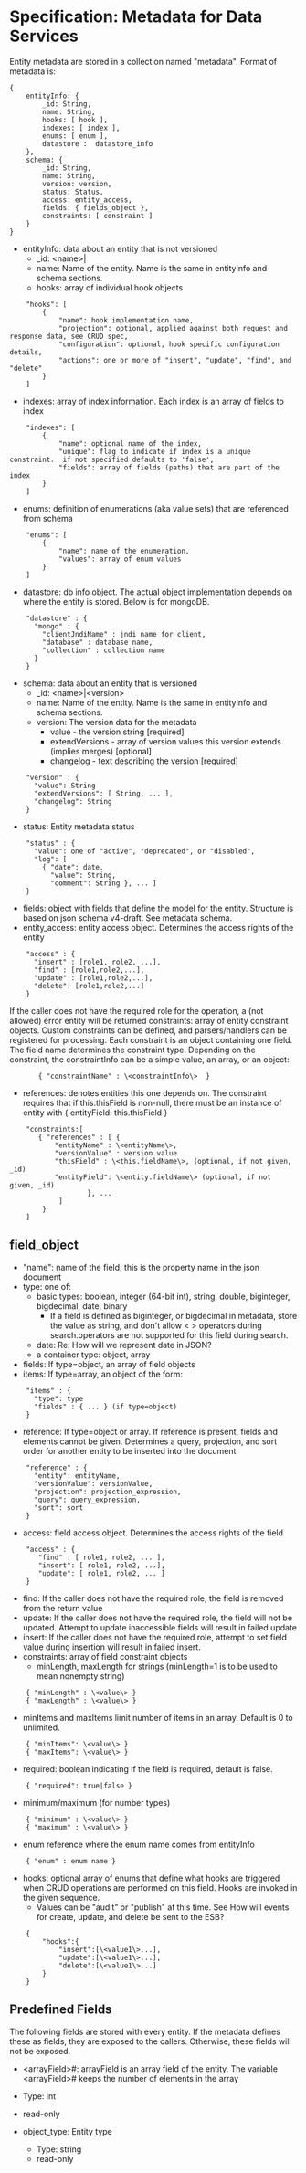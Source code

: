 # Specification: Metadata for Data Services

Entity metadata are stored in a collection named "metadata". Format of metadata is:

```
{  
    entityInfo: {  
        _id: String,  
        name: String,  
        hooks: [ hook ],  
        indexes: [ index ],  
        enums: [ enum ],  
        datastore :  datastore_info  
    },  
    schema: {  
        _id: String,  
        name: String,  
        version: version,  
        status: Status,  
        access: entity_access,  
        fields: { fields_object },  
        constraints: [ constraint ]  
    }  
}  
```
 
* entityInfo: data about an entity that is not versioned
  *  _id: \<name\>|
  *  name: Name of the entity.  Name is the same in entityInfo and schema sections.
  *  hooks: array of individual hook objects

```
    "hooks": [  
        {  
            "name": hook implementation name,  
            "projection": optional, applied against both request and response data, see CRUD spec,  
            "configuration": optional, hook specific configuration details,  
            "actions": one or more of "insert", "update", "find", and "delete"  
        }  
    ]  
```
   *  indexes: array of index information.  Each index is an array of fields to index

```
    "indexes": [  
        {  
            "name": optional name of the index,  
            "unique": flag to indicate if index is a unique constraint.  if not specified defaults to 'false',  
            "fields": array of fields (paths) that are part of the index  
        }  
    ]  
```
   *  enums: definition of enumerations (aka value sets) that are referenced from schema

```
    "enums": [  
        {  
            "name": name of the enumeration,  
            "values": array of enum values  
        }  
    ]  
```

   *  datastore: db info object. The actual object implementation depends on where the entity is stored. Below is for mongoDB.

```
    "datastore" : {  
      "mongo" : {  
        "clientJndiName" : jndi name for client,  
        "database" : database name,  
        "collection" : collection name  
      }  
    }  
```

* schema: data about an entity that is versioned
  *  _id: \<name\>|\<version\>
  *  name: Name of the entity.  Name is the same in entityInfo and schema sections.
  *  version: The version data for the metadata
     *  value - the version string [required]
     *  extendVersions - array of version values this version extends (implies merges) [optional]
     *  changelog - text describing the version  [required]
```
    "version" : {  
      "value": String  
      "extendVersions": [ String, ... ],  
      "changelog": String  
    }  
```

   * status: Entity metadata status
```
    "status" : {  
      "value": one of "active", "deprecated", or "disabled",  
      "log": [  
        { "date": date,  
          "value": String,  
          "comment": String }, ... ]  
    }  
```
   *  fields: object with fields that define the model for the entity.  Structure is based on json schema v4-draft.  See metadata schema.
   *  entity_access: entity access object. Determines the access rights of the entity
```
    "access" : {  
      "insert" : [role1, role2, ...],  
      "find" : [role1,role2,...],  
      "update" : [role1,role2,...],  
      "delete": [role1,role2,...]  
    }  
```

If the caller does not have the required role for the operation, a
(not allowed) error entity will be returned constraints: array of
entity constraint objects. Custom constraints can be defined, and
parsers/handlers can be registered for processing. Each constraint is
an object containing one field. The field name determines the
constraint type. Depending on the constraint, the constraintInfo can
be a simple value, an array, or an object:
```
       { "constraintName" : \<constraintInfo\>  }  
```

   * references: denotes entities this one depends on. The constraint requires that if this.thisField is non-null, there must be an instance of entity with { entityField: this.thisField }
```
    "constraints:[  
       { "references" : [ {  
           "entityName" : \<entityName\>,  
           "versionValue" : version.value  
           "thisField" : \<this.fieldName\>, (optional, if not given, _id)  
           "entityField": \<entity.fieldName\> (optional, if not given, _id)  
                   }, ...  
            ]  
        }  
    ]  
```
 
## field_object

* "name": name of the field, this is the property name in the json document
* type: one of:
   *  basic types: boolean, integer (64-bit int), string, double, biginteger, bigdecimal, date, binary
       * If a field is defined as biginteger, or bigdecimal in metadata, store the value as string, and don't allow \< \> operators during search.operators are not supported for this field during search.
   * date: Re: How will we represent date in JSON?
   * a container type: object, array
* fields: If type=object, an array of field objects
* items: If type=array, an object of the form:
```
    "items" : {  
      "type": type  
      "fields" : { ... } (if type=object)  
    }  
```
* reference: If type=object or array. If reference is present, fields and elements cannot be given. Determines a query, projection, and sort order for another entity to be inserted into the document
```
    "reference" : {  
      "entity": entityName,  
      "versionValue": versionValue,  
      "projection": projection_expression,  
      "query": query_expression,  
      "sort": sort  
    }  
```
* access: field access object. Determines the access rights of the field
```
    "access" : {  
       "find" : [ role1, role2, ... ],  
       "insert": [ role1, role2, ...],  
       "update": [ role1, role2, ... ]  
    }  
```
   
  *  find: If the caller does not have the required role, the field is removed from the return value
  *  update: If the caller does not have the required role, the field will not be updated. Attempt to update inaccessible fields will result in failed update
  *  insert: If the caller does not have the required role, attempt to set field value during insertion will result in failed insert.
*  constraints: array of field constraint objects
   *  minLength, maxLength for strings (minLength=1 is to be used to mean nonempty string)
```
    { "minLength" : \<value\> }  
    { "maxLength" : \<value\> }  
```
   *  minItems and maxItems limit number of items in an array.  Default is 0 to unlimited.
```
    { "minItems": \<value\> }  
    { "maxItems": \<value\> }  
```
   *  required: boolean indicating if the field is required, default is false.
```
    { "required": true|false }  
```
   * minimum/maximum (for number types)
```
    { "minimum" : \<value\> }  
    { "maximum" : \<value\> }  
```
   *  enum reference where the enum name comes from entityInfo
```
    { "enum" : enum name }  
```
*  hooks: optional array of enums that define what hooks are triggered when CRUD operations are performed on this field. Hooks are invoked in the given sequence.
   *  Values can be "audit" or "publish" at this time.  See How will events for create, update, and delete be sent to the ESB?
```
    {  
        "hooks":{  
            "insert":[\<value1\>...],  
            "update":[\<value1\>...],  
            "delete":[\<value1\>...]  
        }  
    }  
```
 
## Predefined Fields

The following fields are stored with every entity. If the metadata
defines these as fields, they are exposed to the callers. Otherwise,
these fields will not be exposed.


*  \<arrayField\>#: arrayField is an array field of the entity. The variable \<arrayField\># keeps the number of elements in the array
  * Type: int
  * read-only
   
* object_type: Entity type
  * Type: string
  * read-only
